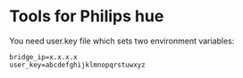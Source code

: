 # Tools for Philips hue 

You need user.key file which sets two environment variables:

```
bridge_ip=x.x.x.x
user_key=abcdefghijklmnopqrstuwxyz
```

